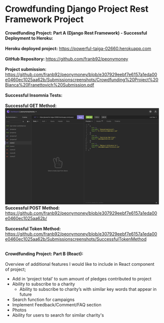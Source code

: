 # Crowdfunding Django Project Rest Framework Project

<b>Crowdfunding Project: Part A (Django Rest Framework) - Successful Deployment to Heroku:</b><br></br> 
<b>Heroku deployed project:</b> https://powerful-taiga-02660.herokuapp.com<br></br>
<b>GitHub Repository: </b>https://github.com/franb92/peonymoney<br></br>
<b>Project submission:</b> https://github.com/franb92/peonymoney/blob/e307929eebf7e6157a1eda00e0460ec1025aa62b/Submissionscreenshots/Crowdfunding%20Project%20Bianca%20Franettovich%20Submission.pdf <br></br>
<b>Successful Insomnia Tests:</b><br></br>
<b>Successful GET Method: </b>![alt text](https://github.com/franb92/peonymoney/blob/524b1f95cf6783051b4d08724dd05295fccc4de8/Submissionscreenshots/SuccessfulGETmethod.jpg?raw=true)
<b>Successful POST Method: </b>https://github.com/franb92/peonymoney/blob/e307929eebf7e6157a1eda00e0460ec1025aa62b/<br></br>
<b>Successful Token Method: </b> https://github.com/franb92/peonymoney/blob/e307929eebf7e6157a1eda00e0460ec1025aa62b/Submissionscreenshots/SuccessfulTokenMethod<br></br>


<b>Crowdfunding Project: Part B (React):</b><br></br>
Overview of additional features I would like to include in React component of project;
- Add in ‘project total’ to sum amount of pledges contributed to project
- Ability to subscribe to a charity
    - Ability to subscribe to charity’s with similar key words that appear in future
- Search function for campaigns
- Implement Feedback/Comment/FAQ section
- Photos
- Ability for users to search for similar charity's 